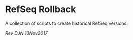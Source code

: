# RefSeq Rollback

A collection of scripts to create historical RefSeq versions.



*Rev DJN 13Nov2017*
